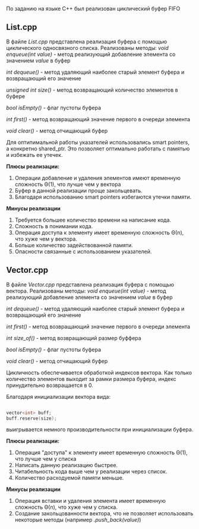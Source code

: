 По заданию на языке C++ был реализован циклический буфер FIFO

## **List.cpp**

В файле *List.cpp* представлена реализация буфера с помощью циклического односвязного списка.
Реализованы методы:
*void enqueue(int value)* - метод реализующий добавление элемента со значением *value* в буфер

*int dequeue()*           - метод удаляющий наиболее старый элемент буфера и возвращающий его значение

*unsigned int size()*    - метод возвращающий количество элементов в буфере

*bool isEmpty()*          - флаг пустоты буфера

*int first()*             - метод возвращающий значение первого в очереди элемента

*void clear()*            - метод отчищающий буфер


Для оптипимальной работы указателей использовались smart pointers, а конкретно shared_ptr. 
Это позволяет оптимально работать с памятью и избежать ее утечек.


**Плюсы реализации:**

1. Операции добавление и удаления элементов имеют временную сложность Θ(1), что лучше чем у вектора
2. Буфер в данной реализации проще закольцевать.
3. Благодаря использованию smart pointers избегаются утечки памяти.

**Минусы реализации**

1. Требуется большее количество времени на написание кода.
2. Сложность в понимании кода.
3. Операция доступа к элементу имеет временную сложность Θ(n), что хуже чем у вектора.
4. Больше количество задействованной памяти.
5. Опасности связанные с использованием указателей.


## **Vector.cpp**

В файле *Vector.cpp* представлена реализация буфера с помощью вектора.
Реализованы методы:
*void enqueue(int value)* - метод реализующий добавление элемента со значением *value* в буфер

*int dequeue()*           - метод удаляющий наиболее старый элемент буфера и возвращающий его значение

*int first()*             - метод возвращающий значение первого в очереди элемента

*int size_of()*           - метод возвращающий размер буффера

*bool isEmpty()*          - флаг пустоты буфера

*void clear()*            - метод отчищающий буфер


Цикличность обеспечивается обработкой индексов вектора. Как только количество элементов выходит за рамки размера буфера,
индекс принудительно возвращается в 0.

Благодаря инициализации вектора вида:
```cpp

vector<int> buff;
buff.reserve(size);

```
выигрывается немного производительности при инициализации буфера.


**Плюсы реализации:**

1. Операция "доступа" к элементу имеет временную сложность Θ(1), что лучше чем у списка
2. Написать данную реализацию быстрее.
3. Читабельность кода выше чем у реализации через список.
4. Количество расходуемой памяти меньше.

**Минусы реализации**

1. Операция вставки и удаления элемента имеет временную сложность Θ(n), что хуже чем у списка.
2. Создание закольцованности вектора, что не позволяет использовать некоторые методы (например *.push_back(value)*)